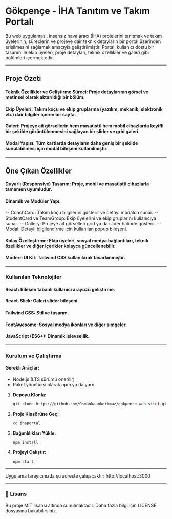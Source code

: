 #  Gökpençe - İHA Tanıtım ve Takım Portalı

Bu web uygulaması, insansız hava aracı (İHA) projelerini tanıtmak ve takım üyelerinin, süreçlerin ve projeye dair teknik detayların bir portal üzerinden erişilmesini sağlamak amacıyla geliştirilmiştir. Portal, kullanıcı dostu bir tasarım ile ekip üyeleri, proje detayları, teknik özellikler ve galeri gibi bölümleri içermektedir.

---

## Proje Özeti
#### Teknik Özellikler ve Geliştirme Süreci: Proje detaylarının görsel ve metinsel olarak aktarıldığı bir bölüm.
  
#### Ekip Üyeleri: Takım koçu ve ekip gruplarına (yazılım, mekanik, elektronik vb.) dair bilgiler içeren bir sayfa.

####  Galeri: Projeye ait görsellerin hem masaüstü hem mobil cihazlarda keyifli bir şekilde görüntülenmesini sağlayan bir slider ve grid galeri.
  
#### Modal Yapısı: Tüm kartlarda detayların daha geniş bir şekilde sunulabilmesi için modal bileşeni kullanılmıştır.

---

## Öne Çıkan Özellikler
#### Duyarlı (Responsive) Tasarım:  Proje, mobil ve masaüstü cihazlarla tamamen uyumludur.
#### Dinamik ve Modüler Yapı:
  -- CoachCard: Takım koçu bilgilerini gösterir ve detayı modalda sunar.
  -- StudentCard ve TeamGroup: Ekip üyelerini ve ekip gruplarını kullanıcıya sunar.
  -- Gallery: Projeye ait görselleri grid ya da slider halinde gösterir.
  -- Modal: Detaylı bilgilendirme için kullanılan popup bileşeni.
#### Kolay Özelleştirme: Ekip üyeleri, sosyal medya bağlantıları, teknik özellikler ve diğer içerikler kolayca güncellenebilir.
#### Modern UI Kit: Tailwind CSS kullanılarak tasarlanmıştır.

---

### Kullanılan Teknolojiler
#### React: Bileşen tabanlı kullanıcı arayüzü geliştirme.
#### React-Slick: Galeri slider bileşeni.
#### Tailwind CSS: Stil ve tasarım.
#### FontAwesome: Sosyal medya ikonları ve diğer simgeler.
#### JavaScript (ES6+): Dinamik işlevsellik.

---

### Kurulum ve Çalıştırma

#### Gerekli Araçlar:
- Node.js (LTS sürümü önerilir)
- Paket yöneticisi olarak npm ya da yarn
  
1. **Depoyu Klonla:**
   ```bash
   git clone https://github.com/Osmankaankorkmaz/gokpence-web-site).git

2. **Proje Klasörüne Geç:**
   ```bash
   cd ihaportal

3. **Bağımlılıkları Yükle:**
   ```bash
   npm install

4. **Projeyi Çalıştır:**
   ```bash
   npm start
---

   Uygulama tarayıcınızda şu adreste çalışacaktır: http://localhost:3000

---

### 📄 Lisans
Bu proje MIT lisansı altında sunulmaktadır. Daha fazla bilgi için LICENSE dosyasına bakabilirsiniz.
